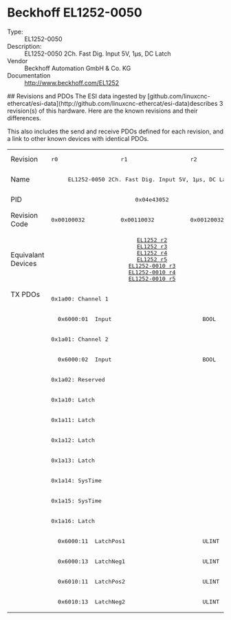 #  Beckhoff EL1252-0050

<dl>
  <dt>Type:</dt><dd>EL1252-0050</dd>
  <dt>Description:</dt><dd>EL1252-0050 2Ch. Fast Dig. Input 5V, 1µs, DC Latch</dd>
  <dt>Vendor</dt><dd>Beckhoff Automation GmbH & Co. KG</dd>
  <dt>Documentation</dt><dd><a href="http://www.beckhoff.com/EL1252">http://www.beckhoff.com/EL1252</a></dd>
</dl>
## Revisions and PDOs
The ESI data ingested by [github.com/linuxcnc-ethercat/esi-data](http://github.com/linuxcnc-ethercat/esi-data)describes 3 revision(s) of this hardware.  Here are the known revisions and their differences.

This also includes the send and receive PDOs defined for each revision, and a link to other known devices with identical PDOs.

<table>
<tr >
<td class="first">Revision</td>
<td ><pre>r0</pre></td>
<td ><pre>r1</pre></td>
<td ><pre>r2</pre></td>
</tr>
<tr >
<td class="first">Name</td>
<td  colspan=3 align="center"><pre>EL1252-0050 2Ch. Fast Dig. Input 5V, 1µs, DC Latch</pre></td>
</tr>
<tr >
<td class="first">PID</td>
<td  colspan=3 align="center"><pre>0x04e43052</pre></td>
</tr>
<tr >
<td class="first">Revision Code</td>
<td ><pre>0x00100032</pre></td>
<td ><pre>0x00110032</pre></td>
<td ><pre>0x00120032</pre></td>
</tr>
<tr >
<td class="first">Equivalant Devices</td>
<td  colspan=3 align="center"><pre><a href="EL1252">EL1252 r2</a><br/><a href="EL1252">EL1252 r3</a><br/><a href="EL1252">EL1252 r4</a><br/><a href="EL1252">EL1252 r5</a><br/><a href="EL1252-0010">EL1252-0010 r3</a><br/><a href="EL1252-0010">EL1252-0010 r4</a><br/><a href="EL1252-0010">EL1252-0010 r5</a></pre></td>
</tr>
<tr class="txpdo pdosection">
<td class="first" rowspan=16 valign=top>TX PDOs</td>
<td colspan=3 align="left"><pre>0x1a00: Channel 1</pre></td>
<td></td>
</tr>
<tr class="txpdo">
<td  colspan=3 align="left"><pre>  0x6000:01  Input                           BOOL</pre></td>
</tr>
<tr class="txpdo pdosection">
<td  colspan=3 align="left"><pre>0x1a01: Channel 2</pre></td>
</tr>
<tr class="txpdo">
<td  colspan=3 align="left"><pre>  0x6000:02  Input                           BOOL</pre></td>
</tr>
<tr class="txpdo pdosection">
<td  colspan=3 align="left"><pre>0x1a02: Reserved</pre></td>
</tr>
<tr class="txpdo pdosection">
<td  colspan=3 align="left"><pre>0x1a10: Latch</pre></td>
</tr>
<tr class="txpdo pdosection">
<td  colspan=3 align="left"><pre>0x1a11: Latch</pre></td>
</tr>
<tr class="txpdo pdosection">
<td  colspan=3 align="left"><pre>0x1a12: Latch</pre></td>
</tr>
<tr class="txpdo pdosection">
<td  colspan=3 align="left"><pre>0x1a13: Latch</pre></td>
</tr>
<tr class="txpdo pdosection">
<td  colspan=3 align="left"><pre>0x1a14: SysTime</pre></td>
</tr>
<tr class="txpdo pdosection">
<td  colspan=3 align="left"><pre>0x1a15: SysTime</pre></td>
</tr>
<tr class="txpdo pdosection">
<td  colspan=3 align="left"><pre>0x1a16: Latch</pre></td>
</tr>
<tr class="txpdo">
<td  colspan=3 align="left"><pre>  0x6000:11  LatchPos1                       ULINT (64 bits)</pre></td>
</tr>
<tr class="txpdo">
<td  colspan=3 align="left"><pre>  0x6000:13  LatchNeg1                       ULINT (64 bits)</pre></td>
</tr>
<tr class="txpdo">
<td  colspan=3 align="left"><pre>  0x6010:11  LatchPos2                       ULINT (64 bits)</pre></td>
</tr>
<tr class="txpdo">
<td  colspan=3 align="left"><pre>  0x6010:13  LatchNeg2                       ULINT (64 bits)</pre></td>
</tr>
</table>
